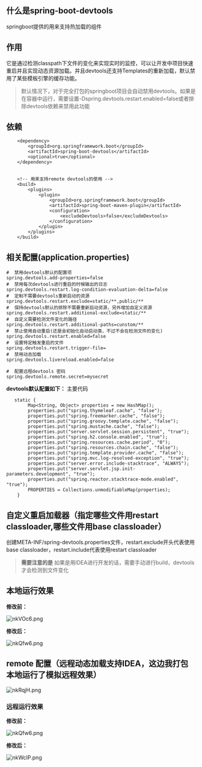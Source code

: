 ## 什么是spring-boot-devtools
springboot提供的用来支持热加载的组件
## 作用
它是通过检测classpath下文件的变化来实现实时的监控，可以让开发中项目快速重启并且实现动态资源加载。并且devtools还支持Templates的重新加载，默认禁用了某些模板引擎的缓存功能。

> 默认情况下，对于完全打包的springboot项目会自动禁用devtools。如果是在容器中运行，需要设置-Dspring.devtools.restart.enabled=false或者排除devtools依赖来禁用此功能

## 依赖
```
	<dependency>
		<groupId>org.springframework.boot</groupId>
		<artifactId>spring-boot-devtools</artifactId>
		<optional>true</optional>
	</dependency>
		
	
	<!-- 用来支持remote devtools的使用 -->	
	<build>
    	<plugins>
    		<plugin>
    			<groupId>org.springframework.boot</groupId>
    			<artifactId>spring-boot-maven-plugin</artifactId>
    			<configuration>
    				<excludeDevtools>false</excludeDevtools>
    			</configuration>
    		</plugin>
    	</plugins>
    </build>
```

## 相关配置(application.properties)
```
#  禁用devtools默认的配置项
spring.devtools.add-properties=false
#  禁用每次devtools进行重启的时候输出的日志
spring.devtools.restart.log-condition-evaluation-delta=false
#  定制不需要devtools重新启动的资源
spring.devtools.restart.exclude=static/**,public/**
#  保持devtools默认的排除不需要重新启动资源，另外增加自定义资源
spring.devtools.restart.additional-exclude=static/**
#  自定义需要检测文件变化的路径
spring.devtools.restart.additional-paths=cunstom/**
#  禁止使用自动重启(还是会初始化自动启动类，不过不会在检测文件的变化)
spring.devtools.restart.enabled=false
#  设置特定触发重启的文件
spring.devtools.restart.trigger-file=
#  禁用动态加载
spring.devtools.livereload.enabled=false

#  配置远程devtools 密码
spring.devtools.remote.secret=mysecret
```
**devtools默认配置如下：**
主要代码
```
   static {
        Map<String, Object> properties = new HashMap();
        properties.put("spring.thymeleaf.cache", "false");
        properties.put("spring.freemarker.cache", "false");
        properties.put("spring.groovy.template.cache", "false");
        properties.put("spring.mustache.cache", "false");
        properties.put("server.servlet.session.persistent", "true");
        properties.put("spring.h2.console.enabled", "true");
        properties.put("spring.resources.cache.period", "0");
        properties.put("spring.resources.chain.cache", "false");
        properties.put("spring.template.provider.cache", "false");
        properties.put("spring.mvc.log-resolved-exception", "true");
        properties.put("server.error.include-stacktrace", "ALWAYS");
        properties.put("server.servlet.jsp.init-parameters.development", "true");
        properties.put("spring.reactor.stacktrace-mode.enabled", "true");
        PROPERTIES = Collections.unmodifiableMap(properties);
    }
```

##  自定义重启加载器（指定哪些文件用restart classloader,哪些文件用base classloader）
创建META-INF/spring-devtools.properties文件，restart.exclude开头代表使用base classloader，restart.include代表使用restart classloader



>  **需要注意的是** 如果是用IDEA进行开发的话，需要手动进行build，devtools才会检测到文件变化


## 本地运行效果
**修改前：**

![nkVOc6.png](https://s2.ax1x.com/2019/09/03/nkVOc6.png)

**修改后：**

![nkQfw6.png](https://s2.ax1x.com/2019/09/03/nkQfw6.png)

## remote 配置（远程动态加载支持IDEA，这边我打包本地运行了模拟远程效果）

![nkRqjH.png](https://s2.ax1x.com/2019/09/03/nkRqjH.png)
### 远程运行效果
**修改前：**

![nkQfw6.png](https://s2.ax1x.com/2019/09/03/nkQfw6.png)

**修改后：**

![nkWcIP.png](https://s2.ax1x.com/2019/09/03/nkWcIP.png)